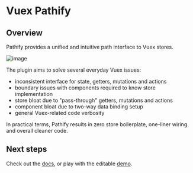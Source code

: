 # Vuex Pathify

## Overview

Pathify provides a unified and intuitive path interface to Vuex stores.

![image](https://user-images.githubusercontent.com/132681/37185793-140d5470-233a-11e8-937b-efbd623a97ab.png)

The plugin aims to solve several everyday Vuex issues:

- inconsistent interface for state, getters, mutations and actions
- boundary issues with components required to know store implementation
- store bloat due to "pass-through" getters, mutations and actions
- component bloat due to two-way data binding setup
- general Vuex-related code verbosity

In practical terms, Pathify results in zero store boilerplate, one-liner wiring and overall cleaner code.

## Next steps

Check out the [docs](https://davestewart.github.io/vuex-pathify/), or play with the editable [demo](https://codesandbox.io/s/github/davestewart/vuex-pathify/tree/master/demo).
